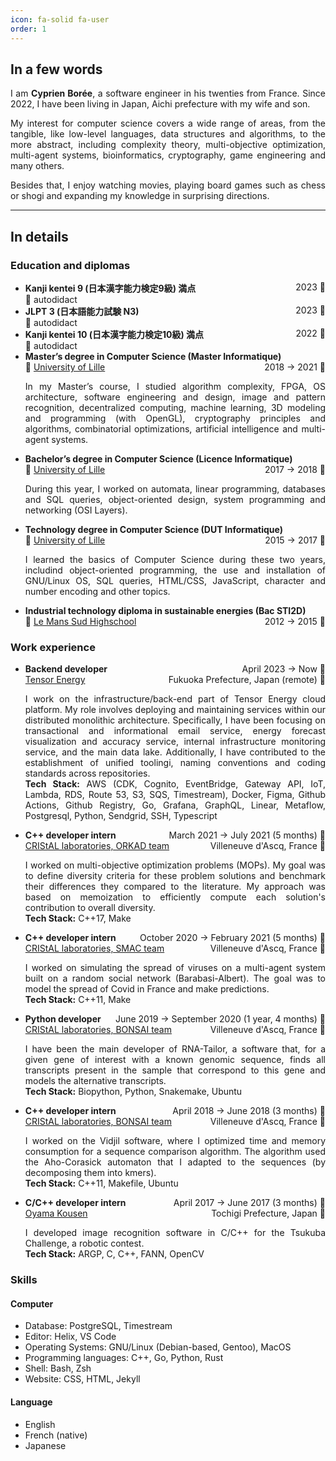 ```yaml
---
icon: fa-solid fa-user
order: 1
---
```

## In a few words

<p align="justify">I am <strong>Cyprien Borée</strong>, a software engineer in
his twenties  from France. Since 2022, I have been living in Japan, Aichi
prefecture with my wife and son. </p>

<p align="justify">My interest for computer science covers a wide range of 
areas, from the tangible, like low-level languages, data structures and
algorithms, to the more abstract, including complexity theory, multi-objective
optimization, multi-agent systems, bioinformatics, cryptography, game
engineering and many others.</p>

<p align=justify>Besides that, I enjoy watching movies, playing board games
such as chess or shogi and expanding my knowledge in surprising directions.
</p>

---

## In details

### Education and diplomas

<ul>
  <li>
    <b>Kanji kentei 9 (日本漢字能力検定9級) 満点</b><span style="float: right;">2023 &#128197;</span><br/>
    &#128104; autodidact
  </li>
  <li>
    <b>JLPT 3 (日本語能力試験 N3)</b><span style="float: right;">2023 &#128197;</span><br/>
    &#128104; autodidact
  </li>
  <li>
    <b>Kanji kentei 10 (日本漢字能力検定10級) 満点</b><span style="float: right">2022 &#128197;</span><br/>
     	&#128104; autodidact
  </li>
  <li>
    <b>Master’s degree in Computer Science (Master Informatique)</b><span style="float: right;">2018 → 2021 &#128197;</span><br/> 
    &#127979; <a href="https://en.wikipedia.org/wiki/University_of_Lille">University of Lille</a>
    <p align="justify">In my Master’s course, I studied algorithm complexity,
    FPGA, OS architecture, software engineering and design, image and pattern
    recognition, decentralized computing, machine learning, 3D modeling and
    programming (with OpenGL), cryptography principles and algorithms,
    combinatorial optimizations, artificial intelligence and multi-agent
    systems.</p>
  </li>
  <li>
    <b>Bachelor’s degree in Computer Science (Licence Informatique)</b><span style="float: right;">2017 → 2018 &#128197;</span><br/>
    &#127979; <a href="https://en.wikipedia.org/wiki/University_of_Lille">University of Lille</a>
    <p align="justify">During this year, I worked on automata, linear
    programming, databases and SQL queries, object-oriented design, system
    programming and networking (OSI Layers).</p>
  </li>
  <li>
    <b>Technology degree in Computer Science (DUT Informatique)</b><span style="float: right;">2015 → 2017 &#128197;</span><br/>
    &#127979; <a href="https://en.wikipedia.org/wiki/University_of_Lille">University of Lille</a>
    <p align="justify">I learned the basics of Computer Science during these
    two years, includind object-oriented programming, the use and installation
    of GNU/Linux OS, SQL queries, HTML/CSS, JavaScript, character and number
    encoding and other topics.</p>
  </li>
  <li>
    <b>Industrial technology diploma in sustainable energies (Bac STI2D)</b><span style="float: right;">2012 → 2015 &#128197;</span><br/>
    &#127979; <a href="https://lemans-sud.paysdelaloire.e-lyco.fr/">Le Mans Sud Highschool</a>
  </li>
</ul>

### Work experience

<ul>
  <li>
  <b>Backend developer</b><span style="float: right;">April 2023 → Now &#128197;</span><br/>
  <a href="https://www.tensorenergy.jp/">Tensor Energy</a><span style="float: right;">Fukuoka Prefecture, Japan (remote) &#128205;</span><br/>
  <p align="justify">I work on the infrastructure/back-end part of Tensor
  Energy cloud platform. My role involves deploying and maintaining services
  within our distributed monolithic architecture. Specifically, I have been
  focusing on transactional and informational email service, energy forecast
  visualization and accuracy service, internal infrastructure monitoring 
  service, and the main data lake. Additionally, I have contributed to the 
  establishment of unified toolingi, naming conventions and coding standards
  across repositories.
  <br/>
  <b>Tech Stack:</b> AWS (CDK, Cognito, EventBridge, Gateway API, IoT, Lambda,
  RDS, Route 53, S3, SQS, Timestream), Docker, Figma, Github Actions,
  Github Registry, Go, Grafana, GraphQL, Linear, Metaflow, Postgresql, Python,
  Sendgrid, SSH, Typescript
  </p>
  </li>
  <li>
  <b>C++ developer intern</b><span style="float: right;">March 2021 → July 2021 (5 months) &#128197;</span><br/>
  <a href="https://orkad.univ-lille.fr/">CRIStAL laboratories, ORKAD team</a><span style="float: right;">Villeneuve d'Ascq, France &#128205;</span><br/>
  <p align="justify">I worked on multi-objective optimization problems (MOPs).
  My goal was to define diversity criteria for these problem solutions and
  benchmark their differences they compared to the literature. My approach was
  based on memoization to efficiently compute each solution's contribution to
  overall diversity.<br/>
  <b>Tech Stack:</b> C++17, Make
  </p>
  </li>
  <li>
  <b>C++ developer intern</b><span style="float: right;">October 2020 → February 2021 (5 months) &#128197;</span><br/>
  <a href="https://www.cristal.univ-lille.fr/SMAC/">CRIStAL laboratories, SMAC team</a><span style="float: right;">Villeneuve d'Ascq, France &#128205;</span><br/>
  <p align="justify">I worked on simulating the spread of viruses on a 
  multi-agent system built on a random social network (Barabasi-Albert). The
  goal was to model the spread of Covid in France and make predictions.<br/>
  <b>Tech Stack:</b> C++11, Make
  </p>
  </li>
  <li>
  <b>Python developer</b><span style="float: right;">June 2019 → September 2020 (1 year, 4 months) &#128197;</span><br/>
  <a href="https://www.cristal.univ-lille.fr/bonsai/">CRIStAL laboratories, BONSAI team</a><span style="float: right;">Villeneuve d'Ascq, France &#128205;</span><br/>
  <p align="justify">I have been the main developer of RNA-Tailor, a software
  that, for a given gene of interest with a known genomic sequence, finds all 
  transcripts present in the sample that correspond to this gene and models the
  alternative transcripts.<br/>
  <b>Tech Stack:</b> Biopython, Python, Snakemake, Ubuntu
  </p>
  </li>
  <li>
    <b>C++ developer intern</b><span style="float: right;">April 2018 → June 2018 (3 months) &#128197;</span><br/>
    <a href="https://www.cristal.univ-lille.fr/bonsai/">CRIStAL laboratories, BONSAI team</a><span style="float: right;">Villeneuve d'Ascq, France &#128205;</span><br/>
    <p align="justify">I worked on the Vidjil software, where I optimized time
    and memory consumption for a sequence comparison algorithm. The algorithm
    used the Aho-Corasick automaton that I adapted to the sequences (by
    decomposing them into kmers).<br/>
    <b>Tech Stack:</b> C++11, Makefile, Ubuntu
    </p>
  </li>
  <li>
    <b>C/C++ developer intern</b><span style="float: right;">April 2017 → June 2017 (3 months) &#128197;</span><br/>
    <a href="https://www.oyama-ct.ac.jp/">Oyama Kousen</a><span style="float: right;">Tochigi Prefecture, Japan &#128205;</span><br/>
    <p align="justify">I developed image recognition software in C/C++ for the
    Tsukuba Challenge, a robotic contest.<br/>
    <b>Tech Stack:</b> ARGP, C, C++, FANN, OpenCV
    </p>
  </li>
</ul>

### Skills

#### Computer

- Database: PostgreSQL, Timestream
- Editor: Helix, VS Code
- Operating Systems: GNU/Linux (Debian-based, Gentoo), MacOS
- Programming languages: C++, Go, Python, Rust
- Shell: Bash, Zsh
- Website: CSS, HTML, Jekyll

#### Language

- English
- French (native)
- Japanese
